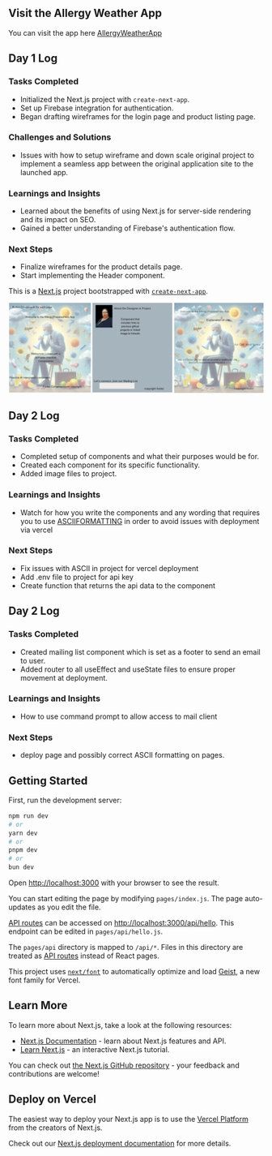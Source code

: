 ## Visit the Allergy Weather App 

You can visit the app here [AllergyWeatherApp](https://allergyweatherapi-nmwc.vercel.app/)

## Day 1 Log

### Tasks Completed

- Initialized the Next.js project with `create-next-app`.
- Set up Firebase integration for authentication.
- Began drafting wireframes for the login page and product listing page.

### Challenges and Solutions

- Issues with how to setup wireframe and down scale original project to implement a seamless app between the original application site to the launched app.

### Learnings and Insights

- Learned about the benefits of using Next.js for server-side rendering and its impact on SEO.
- Gained a better understanding of Firebase's authentication flow.

### Next Steps

- Finalize wireframes for the product details page.
- Start implementing the Header component.

This is a [Next.js](https://nextjs.org) project bootstrapped with [`create-next-app`](https://nextjs.org/docs/pages/api-reference/create-next-app).

![wireframe](/public/wireframe.png)

## Day 2 Log
### Tasks Completed

- Completed setup of components and what their purposes would be for. 
- Created each component for its specific functionality. 
- Added image files to project.

### Learnings and Insights

- Watch for how you write the components and any wording that requires you to use [ASCIIFORMATTING](https://www.ascii-code.com/) in order to avoid issues with deployment via vercel 

### Next Steps

- Fix issues with ASCII in project for vercel deployment
- Add .env file to project for api key
- Create function that returns the api data to the component

## Day 2 Log
### Tasks Completed

- Created mailing list component which is set as a footer to send an email to user.
- Added router to all useEffect and useState files to ensure proper movement at deployment. 

### Learnings and Insights

- How to use command prompt to allow access to mail client 

### Next Steps

- deploy page and possibly correct ASCII formatting on pages.

## Getting Started

First, run the development server:

```bash
npm run dev
# or
yarn dev
# or
pnpm dev
# or
bun dev
```

Open [http://localhost:3000](http://localhost:3000) with your browser to see the result.

You can start editing the page by modifying `pages/index.js`. The page auto-updates as you edit the file.

[API routes](https://nextjs.org/docs/pages/building-your-application/routing/api-routes) can be accessed on [http://localhost:3000/api/hello](http://localhost:3000/api/hello). This endpoint can be edited in `pages/api/hello.js`.

The `pages/api` directory is mapped to `/api/*`. Files in this directory are treated as [API routes](https://nextjs.org/docs/pages/building-your-application/routing/api-routes) instead of React pages.

This project uses [`next/font`](https://nextjs.org/docs/pages/building-your-application/optimizing/fonts) to automatically optimize and load [Geist](https://vercel.com/font), a new font family for Vercel.

## Learn More

To learn more about Next.js, take a look at the following resources:

- [Next.js Documentation](https://nextjs.org/docs) - learn about Next.js features and API.
- [Learn Next.js](https://nextjs.org/learn-pages-router) - an interactive Next.js tutorial.

You can check out [the Next.js GitHub repository](https://github.com/vercel/next.js) - your feedback and contributions are welcome!

## Deploy on Vercel

The easiest way to deploy your Next.js app is to use the [Vercel Platform](https://vercel.com/new?utm_medium=default-template&filter=next.js&utm_source=create-next-app&utm_campaign=create-next-app-readme) from the creators of Next.js.

Check out our [Next.js deployment documentation](https://nextjs.org/docs/pages/building-your-application/deploying) for more details.
